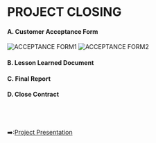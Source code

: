 # PROJECT CLOSING
#### A. Customer Acceptance Form
![ACCEPTANCE FORM1](https://user-images.githubusercontent.com/121302293/210234482-97593452-2152-4c0a-92db-147f4d9efe01.jpg)
![ACCEPTANCE FORM2](https://user-images.githubusercontent.com/121302293/210234488-754c1976-2b1f-4b9d-a576-c3f781b7a2a1.jpg)
#### B. Lesson Learned Document
#### C. Final Report
#### D. Close Contract

&nbsp;<br>
&nbsp;<br>
&nbsp;<br>
:arrow_right::[Project Presentation](https://github.com/FilleHeureuse/Fake-News-Detection-System/blob/main/Project%20Management%20Plan%20(PMP)/VII.%20Project%20Presentation.md)
